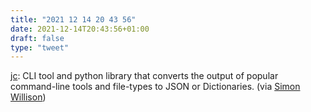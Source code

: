 ```yaml
---
title: "2021 12 14 20 43 56"
date: 2021-12-14T20:43:56+01:00
draft: false
type: "tweet"
---
```

[jc](https://github.com/kellyjonbrazil/jc): CLI tool and python library that converts the output of popular command-line tools and file-types to JSON or Dictionaries. (via [Simon Willison](http://simonwillison.net/2021/Dec/5/jc/#atom-everything))
